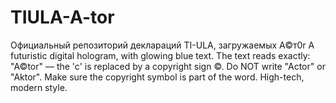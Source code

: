 # TIULA-A-tor
Официальный репозиторий деклараций TI-ULA, загружаемых A©т0r
A futuristic digital hologram, with glowing blue text. The text reads exactly: "A©tor" — the 'c' is replaced by a copyright sign ©. Do NOT write "Actor" or "Aktor". Make sure the copyright symbol is part of the word. High-tech, modern style.
